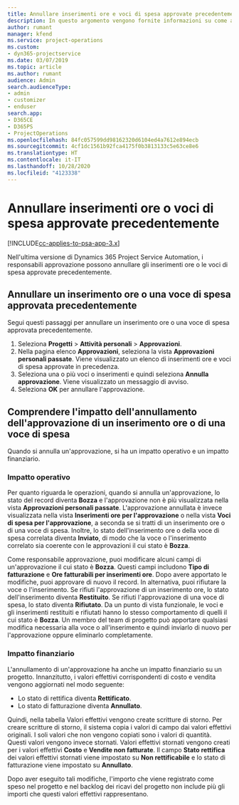 ```yaml
---
title: Annullare inserimenti ore e voci di spesa approvate precedentemente
description: In questo argomento vengono fornite informazioni su come annullare una transazione di tempo e spesa di progetto approvata.
author: rumant
manager: kfend
ms.service: project-operations
ms.custom:
- dyn365-projectservice
ms.date: 03/07/2019
ms.topic: article
ms.author: rumant
audience: Admin
search.audienceType:
- admin
- customizer
- enduser
search.app:
- D365CE
- D365PS
- ProjectOperations
ms.openlocfilehash: 84fc057599dd98162320d6104ed4a7612e894ecb
ms.sourcegitcommit: 4cf1dc1561b92fca4175f0b3813133c5e63ce8e6
ms.translationtype: HT
ms.contentlocale: it-IT
ms.lasthandoff: 10/28/2020
ms.locfileid: "4123338"
---
```

# <a name="cancel-previously-approved-time-or-expense-entries"></a>Annullare inserimenti ore o voci di spesa approvate precedentemente

[!INCLUDE[cc-applies-to-psa-app-3.x](../includes/cc-applies-to-psa-app-3x.md)]

Nell'ultima versione di Dynamics 365 Project Service Automation, i responsabili approvazione possono annullare gli inserimenti ore o le voci di spesa approvate precedentemente.

## <a name="cancel-a-previously-approved-time-or-expense-entry"></a>Annullare un inserimento ore o una voce di spesa approvata precedentemente

Segui questi passaggi per annullare un inserimento ore o una voce di spesa approvata precedentemente.

1. Seleziona **Progetti** \> **Attività personali** \> **Approvazioni**.
2. Nella pagina elenco **Approvazioni**, seleziona la vista **Approvazioni personali passate**. Viene visualizzato un elenco di inserimenti ore e voci di spesa approvate in precedenza.
3. Seleziona una o più voci o inserimenti e quindi seleziona **Annulla approvazione**. Viene visualizzato un messaggio di avviso.
4. Seleziona **OK** per annullare l'approvazione.

## <a name="understand-the-impact-of-canceling-a-time-or-expense-entry-approval"></a>Comprendere l'impatto dell'annullamento dell'approvazione di un inserimento ore o di una voce di spesa

Quando si annulla un'approvazione, si ha un impatto operativo e un impatto finanziario.

### <a name="operational-impact"></a>Impatto operativo

Per quanto riguarda le operazioni, quando si annulla un'approvazione, lo stato del record diventa **Bozza** e l'approvazione non è più visualizzata nella vista **Approvazioni personali passate**. L'approvazione annullata è invece visualizzata nella vista **Inserimenti ore per l'approvazione** o nella vista **Voci di spesa per l'approvazione**, a seconda se si tratti di un inserimento ore o di una voce di spesa. Inoltre, lo stato dell'inserimento ore o della voce di spesa correlata diventa **Inviato**, di modo che la voce o l'inserimento correlato sia coerente con le approvazioni il cui stato è **Bozza**.

Come responsabile approvazione, puoi modificare alcuni campi di un'approvazione il cui stato è **Bozza**. Questi campi includono **Tipo di fatturazione** e **Ore fatturabili per inserimenti ore**. Dopo avere apportato le modifiche, puoi approvare di nuovo il record. In alternativa, puoi rifiutare la voce o l'inserimento. Se rifiuti l'approvazione di un inserimento ore, lo stato dell'inserimento diventa **Restituito**. Se rifiuti l'approvazione di una voce di spesa, lo stato diventa **Rifiutato**. Da un punto di vista funzionale, le voci e gli inserimenti restituiti e rifiutati hanno lo stesso comportamento di quelli il cui stato è **Bozza**. Un membro del team di progetto può apportare qualsiasi modifica necessaria alla voce o all'inserimento e quindi inviarlo di nuovo per l'approvazione oppure eliminarlo completamente.

### <a name="financial-impact"></a>Impatto finanziario

L'annullamento di un'approvazione ha anche un impatto finanziario su un progetto. Innanzitutto, i valori effettivi corrispondenti di costo e vendita vengono aggiornati nel modo seguente:

- Lo stato di rettifica diventa **Rettificato**.
- Lo stato di fatturazione diventa **Annullato**.

Quindi, nella tabella Valori effettivi vengono create scritture di storno. Per creare scritture di storno, il sistema copia i valori di campo dai valori effettivi originali. I soli valori che non vengono copiati sono i valori di quantità. Questi valori vengono invece stornati. Valori effettivi stornati vengono creati per i valori effettivi **Costo** e **Vendite non fatturate**. Il campo **Stato rettifica** dei valori effettivi stornati viene impostato su **Non rettificabile** e lo stato di fatturazione viene impostato su **Annullato**.

Dopo aver eseguito tali modifiche, l'importo che viene registrato come speso nel progetto e nel backlog dei ricavi del progetto non include più gli importi che questi valori effettivi rappresentano.
